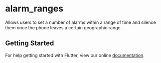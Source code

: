 # alarm_ranges

Allows users to set a number of alarms within a range of time and silence them once the phone leaves a certain geographic range.

## Getting Started

For help getting started with Flutter, view our online
[documentation](https://flutter.io/).
